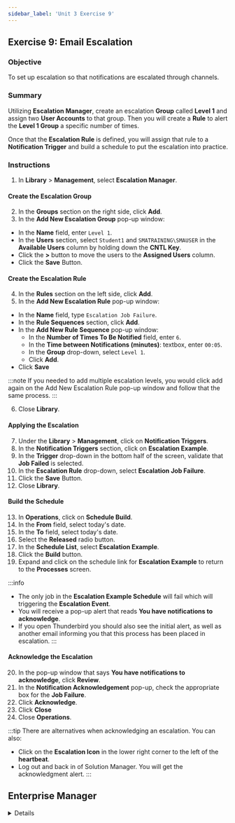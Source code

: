 ```yaml
---
sidebar_label: 'Unit 3 Exercise 9'
---
```


## Exercise 9: Email Escalation

### Objective

To set up escalation so that notifications are escalated through channels.

### Summary

Utilizing **Escalation Manager**, create an escalation **Group** called **Level 1** and assign two **User Accounts** to that group. Then you will create a **Rule** to alert the **Level 1 Group** a specific number of times.

Once that the **Escalation Rule** is defined, you will assign that rule to a **Notification Trigger** and build a schedule to put the escalation into practice.

### Instructions

1.	In **Library** > **Management**, select **Escalation Manager**. 

#### Create the Escalation Group

2.	In the **Groups** section on the right side, click **Add**.
3.	In the **Add New Escalation Group** pop-up window:
  * In the **Name** field, enter ```Level 1```.
  * In the **Users** section, select ```Student1``` and ```SMATRAINING\SMAUSER``` in the **Available Users** column by holding down the **CNTL Key**.
  * Click the **>** button to move the users to the **Assigned Users** column. 
  * Click the **Save** Button.

#### Create the Escalation Rule

4.	In the **Rules** section on the left side, click **Add**.
5.	In the **Add New Escalation Rule** pop-up window: 
  * In the **Name** field, type ```Escalation Job Failure```.
  * In the **Rule Sequences** section, click **Add**.
  * In the **Add New Rule Sequence** pop-up window:
    * In the **Number of Times To Be Notified** field, enter ```6```.
    * In the **Time between Notifications (minutes)**: textbox, enter ```00:05```.
    * In the **Group** drop-down, select ```Level 1```.
    * Click **Add**.
  * Click **Save**

:::note
If you needed to add multiple escalation levels, you would click add again on the Add New Escalation Rule pop-up window and follow that the same process.
:::

6.	Close **Library**.

#### Applying the Escalation

7.  Under the **Library** > **Management**, click on **Notification Triggers**. 
8.	In the **Notification Triggers** section, click on **Escalation Example**.
9.	In the **Trigger** drop-down in the bottom half of the screen, validate that **Job Failed** is selected.
10.	In the **Escalation Rule** drop-down, select **Escalation Job Failure**.
11.	Click the **Save** Button.
12.	Close **Library**.

#### Build the Schedule

13. In **Operations**, click on **Schedule Build**. 
14. In the **From** field, select today's date.
15. In the **To** field, select today's date.
16. Select the **Released** radio button.
17. In the **Schedule List**, select **Escalation Example**.
18. Click the **Build** button.
19. Expand and click on the schedule link for **Escalation Example** to return to the **Processes** screen.

:::info
* The only job in the **Escalation Example Schedule** will fail which will triggering the **Escalation Event**.
* You will receive a pop-up alert that reads **You have notifications to acknowledge**.
* If you open Thunderbird you should also see the initial alert, as well as another email informing you that this process has been placed in escalation.
:::

#### Acknowledge the Escalation

20. In the pop-up window that says **You have notifications to acknowledge**, click **Review**.
21. In the **Notification Acknowledgement** pop-up, check the appropriate box for the **Job Failure**.
22. Click **Acknowledge**.
23. Click **Close**
24. Close **Operations**.

:::tip
There are alternatives when acknowledging an escalation. You can also: 
* Click on the **Escalation Icon** in the lower right corner to the left of the **heartbeat**.
* Log out and back in of Solution Manager. You will get the acknowledgment alert.
:::

## Enterprise Manager

<details>

:::tip [Walkthrough Video - Unit 3 Exercise 9](../static/videobasic/U3E9.mp4)

:::


1.	Under the **Management** topic, Double-Click on **Escalation Manager**. 
2.	In the **Group** frame, click the Add button.
3.	The **Group Add/Edit** pop-up menu will appear.
4.	In the **Group Name** textbox, type ```First Level```.
5.	In the **Available Users** box select ```Student1``` and ```SMATRAINING\SMAUSER```.
6.	Click the **Green Arrow** button to push the selected user to the **Assigned Users** box. 
7.	Click the **Save** Button.
8.	Make sure the **Escalation Manager** still open. 
9.	In the **Rules** frame, click the **Add** button.
10.	The **Escalation Rule Add/Edit** pop-up menu will appear.
11.	In the **Rule Name** textbox, type ```First Level```.
12.	Under **Rule Sequences** click the **Add** button.
13.	The **Escalation Group Entry Add/Edit** pop-up menu will appear.
14.	In the **Number of Times To Be Notified** textbox, enter ```6```.
15.	In the **Time between Notifications (minutes)**: textbox, enter ```5```.
16.	In the **Group to Notify on Escalation** drop-down, select ```First Level```.
17.	Click the **Add** Button.
18.	Make sure the new **Rule** is listed in the grid of the **Escalation Rule Add/Edit** screen.

:::note
If you needed to add multiple escalation levels, you would click add again and follow that the same process.
:::

19.	Click the **Save** button 
20.	Close the **Escalation Manager** tab by clicking the X.
21.	Under the **Management** topic, Double-Click on **Notification Manager**. 
22.	Under **Notification Triggers**, click on the **Jobs** tab.
23.	Expand the **Escalation Example** folder.
24.	Select the **Job Failed** Trigger.
25.	Click the **Escalation Rule** drop-down menu and select ```First Level```.
26.	Click the **Save** Button.
27.	Close the **Notification Manager** by click the **X** on the tab.
28.	Under the **Operations** topic, Double-Click on **Schedule Build**. 
29.	The **Build Schedules** pop up will appear.
30.	Under **Schedule Selection**, select **Escalation Example**.
31.	Click the **Build** button.
32.	Select the **Released** radio button.
33.	Click **OK**.
34.	Close the **Build Schedules** pop-up.
35.	The only Job in the Escalation Example Schedule will fail triggering the Escalation Event.
36.	If you open Thunderbird you should see the initial alert as well as another email informing you that this process has been placed in escalation.
37.	There are two ways to open the **Acknowledgement** screen. Either Double-Click the **Escalation Acknowledgement** option under **Operations** or Double-Click on the **Escalation Acknowledgement** icon on the left of the **SAM Pulse**.
38.	Check the checkbox by the escalation Event you want to **Acknowledge**.
39.	Click the **Acknowledge** button.
40.	Verify that the Event was cleared from the screen.
41.	Close the Escalation Acknowledgement tab and the Thunderbird application (if open).

</details>